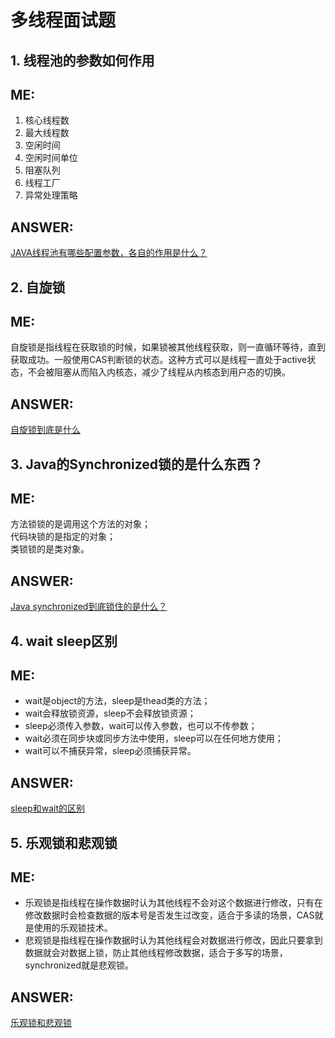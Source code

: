 # 多线程面试题  
## 1. 线程池的参数如何作用  

ME:  
---  
1. 核心线程数  
2. 最大线程数  
3. 空闲时间  
4. 空闲时间单位  
5. 阻塞队列  
6. 线程工厂  
7. 异常处理策略  

ANSWER:  
---  
[JAVA线程池有哪些配置参数，各自的作用是什么？](https://www.cnblogs.com/yefeng654321/articles/11253842.html)  

## 2. 自旋锁  

ME:  
---  
自旋锁是指线程在获取锁的时候，如果锁被其他线程获取，则一直循环等待，直到获取成功。一般使用CAS判断锁的状态。这种方式可以是线程一直处于active状态，不会被阻塞从而陷入内核态，减少了线程从内核态到用户态的切换。  

ANSWER:  
---  
[自旋锁到底是什么](https://www.jianshu.com/p/9d3660ad4358?utm_source=oschina-app)  

## 3. Java的Synchronized锁的是什么东西？  

ME:  
---  
方法锁锁的是调用这个方法的对象；  
代码块锁的是指定的对象；  
类锁锁的是类对象。  

ANSWER:  
---  
[Java synchronized到底锁住的是什么？](https://www.cnblogs.com/LearnAndGet/p/9365752.html)  

## 4. wait sleep区别  

ME:  
---  
+ wait是object的方法，sleep是thead类的方法；  
+ wait会释放锁资源，sleep不会释放锁资源；  
+ sleep必须传入参数，wait可以传入参数，也可以不传参数；  
+ wait必须在同步块或同步方法中使用，sleep可以在任何地方使用；  
+ wait可以不捕获异常，sleep必须捕获异常。  

ANSWER:  
---  
[sleep和wait的区别](https://www.jianshu.com/p/c83a119ef54a)  

## 5. 乐观锁和悲观锁  

ME:  
---  
+ 乐观锁是指线程在操作数据时认为其他线程不会对这个数据进行修改，只有在修改数据时会检查数据的版本号是否发生过改变，适合于多读的场景，CAS就是使用的乐观锁技术。  
+ 悲观锁是指线程在操作数据时认为其他线程会对数据进行修改，因此只要拿到数据就会对数据上锁，防止其他线程修改数据，适合于多写的场景，synchronized就是悲观锁。  

ANSWER:  
---  
[乐观锁和悲观锁](https://blog.csdn.net/qq_34337272/article/details/81072874)  